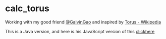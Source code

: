 # calc_torus
Working with my good friend [@GalvinGao](https://github.com/GalvinGao) and inspired by [Torus - Wikipedia](https://en.wikipedia.org/wiki/Torus)

This is a Java version, and here is his JavaScript version of this [clickhere](http://gh.iblueg.cn/Geometry/homework/summerHW/)